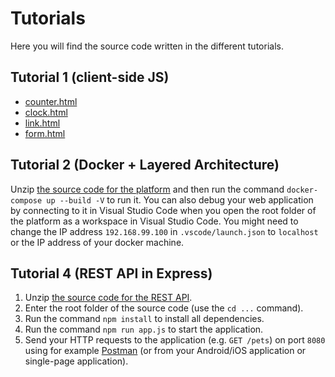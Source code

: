 # Tutorials
Here you will find the source code written in the different tutorials.

## Tutorial 1 (client-side JS)
* <a href="static-files/tutorial-01/counter.html">counter.html</a>
* <a href="static-files/tutorial-01/clock.html">clock.html</a>
* <a href="static-files/tutorial-01/link.html">link.html</a>
* <a href="static-files/tutorial-01/form.html">form.html</a>

## Tutorial 2 (Docker + Layered Architecture)
Unzip <a href="static-files/tutorial-02/platform.zip">the source code for the platform</a> and then run the command `docker-compose up --build -V` to run it. You can also debug your web application by connecting to it in Visual Studio Code when you open the root folder of the platform as a workspace in Visual Studio Code. You might need to change the IP address `192.168.99.100` in `.vscode/launch.json` to `localhost` or the IP address of your docker machine.

## Tutorial 4 (REST API in Express)
1. Unzip <a href="static-files/tutorial-04/tutorial-04.zip">the source code for the REST API</a>.
2. Enter the root folder of the source code (use the `cd ...` command).
2. Run the command `npm install` to install all dependencies.
3. Run the command `npm run app.js` to start the application.
4. Send your HTTP requests to the application (e.g. `GET /pets`) on port `8080` using for example [Postman](https://www.postman.com/) (or from your Android/iOS application or single-page application).